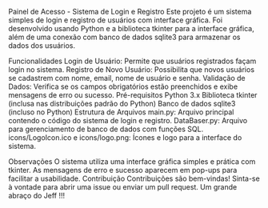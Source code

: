Painel de Acesso - Sistema de Login e Registro
Este projeto é um sistema simples de login e registro de usuários com interface gráfica. Foi desenvolvido usando Python e a biblioteca tkinter para a interface gráfica, além de uma conexão com banco de dados sqlite3 para armazenar os dados dos usuários.

Funcionalidades
Login de Usuário: Permite que usuários registrados façam login no sistema.
Registro de Novo Usuário: Possibilita que novos usuários se cadastrem com nome, email, nome de usuário e senha.
Validação de Dados: Verifica se os campos obrigatórios estão preenchidos e exibe mensagens de erro ou sucesso.
Pré-requisitos
Python 3.x
Biblioteca tkinter (inclusa nas distribuições padrão do Python)
Banco de dados sqlite3 (incluso no Python)
Estrutura de Arquivos
main.py: Arquivo principal contendo o código do sistema de login e registro.
DataBaser.py: Arquivo para gerenciamento de banco de dados com funções SQL.
icons/LogoIcon.ico e icons/logo.png: Ícones e logo para a interface do sistema.

Observações
O sistema utiliza uma interface gráfica simples e prática com tkinter.
As mensagens de erro e sucesso aparecem em pop-ups para facilitar a usabilidade.
Contribuição
Contribuições são bem-vindas! Sinta-se à vontade para abrir uma issue ou enviar um pull request. Um grande abraço do Jeff !!!